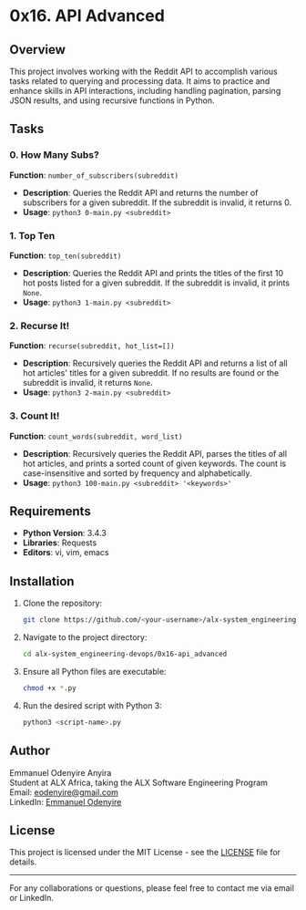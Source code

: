 # 0x16. API Advanced

## Overview

This project involves working with the Reddit API to accomplish various tasks related to querying and processing data. It aims to practice and enhance skills in API interactions, including handling pagination, parsing JSON results, and using recursive functions in Python.

## Tasks

### 0. How Many Subs?

**Function**: `number_of_subscribers(subreddit)`

- **Description**: Queries the Reddit API and returns the number of subscribers for a given subreddit. If the subreddit is invalid, it returns 0.
- **Usage**: `python3 0-main.py <subreddit>`

### 1. Top Ten

**Function**: `top_ten(subreddit)`

- **Description**: Queries the Reddit API and prints the titles of the first 10 hot posts listed for a given subreddit. If the subreddit is invalid, it prints `None`.
- **Usage**: `python3 1-main.py <subreddit>`

### 2. Recurse It!

**Function**: `recurse(subreddit, hot_list=[])`

- **Description**: Recursively queries the Reddit API and returns a list of all hot articles' titles for a given subreddit. If no results are found or the subreddit is invalid, it returns `None`.
- **Usage**: `python3 2-main.py <subreddit>`

### 3. Count It!

**Function**: `count_words(subreddit, word_list)`

- **Description**: Recursively queries the Reddit API, parses the titles of all hot articles, and prints a sorted count of given keywords. The count is case-insensitive and sorted by frequency and alphabetically.
- **Usage**: `python3 100-main.py <subreddit> '<keywords>'`

## Requirements

- **Python Version**: 3.4.3
- **Libraries**: Requests
- **Editors**: vi, vim, emacs

## Installation

1. Clone the repository:

    ```bash
    git clone https://github.com/<your-username>/alx-system_engineering-devops.git
    ```

2. Navigate to the project directory:

    ```bash
    cd alx-system_engineering-devops/0x16-api_advanced
    ```

3. Ensure all Python files are executable:

    ```bash
    chmod +x *.py
    ```

4. Run the desired script with Python 3:

    ```bash
    python3 <script-name>.py
    ```

## Author

Emmanuel Odenyire Anyira  
Student at ALX Africa, taking the ALX Software Engineering Program  
Email: [eodenyire@gmail.com](mailto:eodenyire@gmail.com)  
LinkedIn: [Emmanuel Odenyire](https://www.linkedin.com/in/emmanuelodenyire/)

## License

This project is licensed under the MIT License - see the [LICENSE](LICENSE) file for details.

---

For any collaborations or questions, please feel free to contact me via email or LinkedIn.

